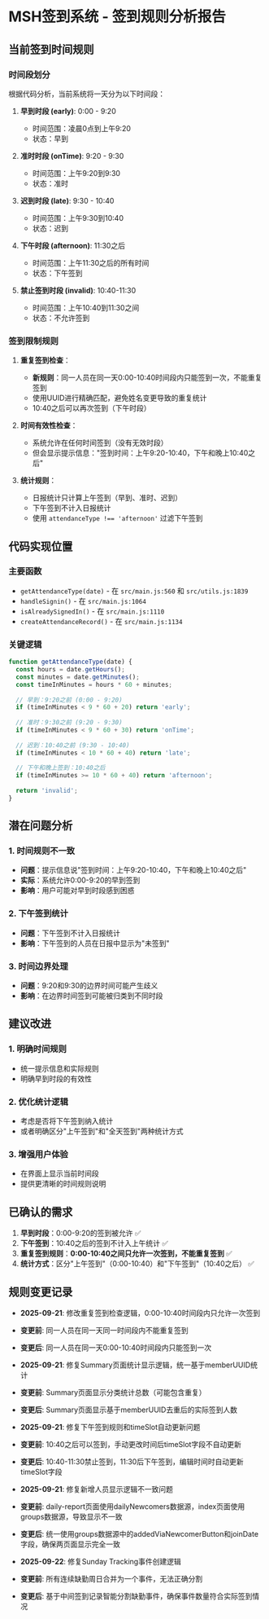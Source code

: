 # MSH签到系统 - 签到规则分析报告

## 当前签到时间规则

### 时间段划分
根据代码分析，当前系统将一天分为以下时间段：

1. **早到时段 (early)**: 0:00 - 9:20
   - 时间范围：凌晨0点到上午9:20
   - 状态：早到

2. **准时时段 (onTime)**: 9:20 - 9:30
   - 时间范围：上午9:20到9:30
   - 状态：准时

3. **迟到时段 (late)**: 9:30 - 10:40
   - 时间范围：上午9:30到10:40
   - 状态：迟到

4. **下午时段 (afternoon)**: 11:30之后
   - 时间范围：上午11:30之后的所有时间
   - 状态：下午签到

5. **禁止签到时段 (invalid)**: 10:40-11:30
   - 时间范围：上午10:40到11:30之间
   - 状态：不允许签到

### 签到限制规则

1. **重复签到检查**：
   - **新规则**：同一人员在同一天0:00-10:40时间段内只能签到一次，不能重复签到
   - 使用UUID进行精确匹配，避免姓名变更导致的重复统计
   - 10:40之后可以再次签到（下午时段）

2. **时间有效性检查**：
   - 系统允许在任何时间签到（没有无效时段）
   - 但会显示提示信息："签到时间：上午9:20-10:40，下午和晚上10:40之后"

3. **统计规则**：
   - 日报统计只计算上午签到（早到、准时、迟到）
   - 下午签到不计入日报统计
   - 使用 `attendanceType !== 'afternoon'` 过滤下午签到

## 代码实现位置

### 主要函数
- `getAttendanceType(date)` - 在 `src/main.js:560` 和 `src/utils.js:1839`
- `handleSignin()` - 在 `src/main.js:1064`
- `isAlreadySignedIn()` - 在 `src/main.js:1110`
- `createAttendanceRecord()` - 在 `src/main.js:1134`

### 关键逻辑
```javascript
function getAttendanceType(date) {
  const hours = date.getHours();
  const minutes = date.getMinutes();
  const timeInMinutes = hours * 60 + minutes;
  
  // 早到：9:20之前 (0:00 - 9:20)
  if (timeInMinutes < 9 * 60 + 20) return 'early';
  
  // 准时：9:30之前 (9:20 - 9:30)
  if (timeInMinutes < 9 * 60 + 30) return 'onTime';
  
  // 迟到：10:40之前 (9:30 - 10:40)
  if (timeInMinutes < 10 * 60 + 40) return 'late';
  
  // 下午和晚上签到：10:40之后
  if (timeInMinutes >= 10 * 60 + 40) return 'afternoon';
  
  return 'invalid';
}
```

## 潜在问题分析

### 1. 时间规则不一致
- **问题**：提示信息说"签到时间：上午9:20-10:40，下午和晚上10:40之后"
- **实际**：系统允许0:00-9:20的早到签到
- **影响**：用户可能对早到时段感到困惑

### 2. 下午签到统计
- **问题**：下午签到不计入日报统计
- **影响**：下午签到的人员在日报中显示为"未签到"

### 3. 时间边界处理
- **问题**：9:20和9:30的边界时间可能产生歧义
- **影响**：在边界时间签到可能被归类到不同时段

## 建议改进

### 1. 明确时间规则
- 统一提示信息和实际规则
- 明确早到时段的有效性

### 2. 优化统计逻辑
- 考虑是否将下午签到纳入统计
- 或者明确区分"上午签到"和"全天签到"两种统计方式

### 3. 增强用户体验
- 在界面上显示当前时间段
- 提供更清晰的时间规则说明

## 已确认的需求

1. **早到时段**：0:00-9:20的签到被允许 ✅
2. **下午签到**：10:40之后的签到不计入上午统计 ✅
3. **重复签到规则**：**0:00-10:40之间只允许一次签到，不能重复签到** ✅
4. **统计方式**：区分"上午签到"（0:00-10:40）和"下午签到"（10:40之后） ✅

## 规则变更记录

- **2025-09-21**: 修改重复签到检查逻辑，0:00-10:40时间段内只允许一次签到
- **变更前**: 同一人员在同一天同一时间段内不能重复签到
- **变更后**: 同一人员在同一天0:00-10:40时间段内只能签到一次

- **2025-09-21**: 修复Summary页面统计显示逻辑，统一基于memberUUID统计
- **变更前**: Summary页面显示分类统计总数（可能包含重复）
- **变更后**: Summary页面显示基于memberUUID去重后的实际签到人数

- **2025-09-21**: 修复下午签到规则和timeSlot自动更新问题
- **变更前**: 10:40之后可以签到，手动更改时间后timeSlot字段不自动更新
- **变更后**: 10:40-11:30禁止签到，11:30后下午签到，编辑时间时自动更新timeSlot字段

- **2025-09-21**: 修复新增人员显示逻辑不一致问题
- **变更前**: daily-report页面使用dailyNewcomers数据源，index页面使用groups数据源，导致显示不一致
- **变更后**: 统一使用groups数据源中的addedViaNewcomerButton和joinDate字段，确保两页面显示完全一致

- **2025-09-22**: 修复Sunday Tracking事件创建逻辑
- **变更前**: 所有连续缺勤周日合并为一个事件，无法正确分割
- **变更后**: 基于中间签到记录智能分割缺勤事件，确保事件数量符合实际签到情况
